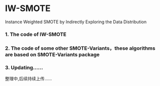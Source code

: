 # IW-SMOTE
Instance Weighted SMOTE by Indirectly Exploring the Data Distribution
### 1. The code of IW-SMOTE
### 2. The code of some other SMOTE-Variants，these algorithms are based on SMOTE-Variants package
### 3. Updating......
整理中,后续持续上传……
